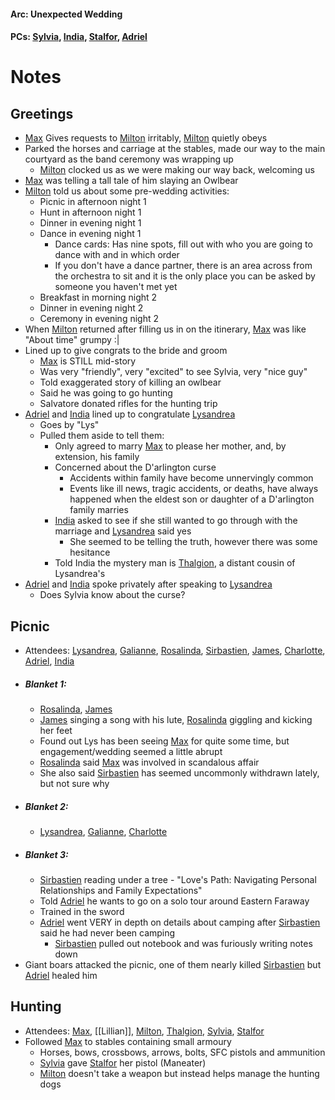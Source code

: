 #### Arc: Unexpected Wedding
#### PCs: [Sylvia](PCs/Past/Sylvia.md), [India](PCs/Current/India.md), [Stalfor](PCs/Current/Stalfor.md), [Adriel](PCs/Current/Adriel.md)

# Notes
## Greetings
- [Max](NPCs/Deceased/Max.md) Gives requests to [Milton](NPCs/Living/Milton.md) irritably, [Milton](NPCs/Living/Milton.md) quietly obeys
- Parked the horses and carriage at the stables, made our way to the main courtyard as the band ceremony was wrapping up
	- [Milton](NPCs/Living/Milton.md) clocked us as we were making our way back, welcoming us
- [Max](NPCs/Deceased/Max.md) was telling a tall tale of him slaying an Owlbear
- [Milton](NPCs/Living/Milton.md) told us about some pre-wedding activities:
	- Picnic in afternoon night 1
	- Hunt in afternoon night 1
	- Dinner in evening night 1
	- Dance in evening night 1
		- Dance cards: Has nine spots, fill out with who you are going to dance with and in which order
		- If you don't have a dance partner, there is an area across from the orchestra to sit and it is the only place you can be asked by someone you haven't met yet
	- Breakfast in morning night 2
	- Dinner in evening night 2
	- Ceremony in evening night 2
- When [Milton](NPCs/Living/Milton.md) returned after filling us in on the itinerary, [Max](NPCs/Deceased/Max.md) was like "About time" grumpy :|
- Lined up to give congrats to the bride and groom
	- [Max](NPCs/Deceased/Max.md) is STILL mid-story
	- Was very "friendly", very "excited" to see Sylvia, very "nice guy" 
	- Told exaggerated story of killing an owlbear
	- Said he was going to go hunting
	- Salvatore donated rifles for the hunting trip
- [Adriel](PCs/Current/Adriel.md) and [India](PCs/Current/India.md) lined up to congratulate [Lysandrea](NPCs/Living/Lysandrea.md)
	- Goes by "Lys"
	- Pulled them aside to tell them:
		- Only agreed to marry [Max](NPCs/Deceased/Max.md) to please her mother, and, by extension, his family
		- Concerned about the D'arlington curse
			- Accidents within family have become unnervingly common
			- Events like ill news, tragic accidents, or deaths, have always happened when the eldest son or daughter of a D'arlington family marries
		- [India](PCs/Current/India.md) asked to see if she still wanted to go through with the marriage and [Lysandrea](NPCs/Living/Lysandrea.md) said yes
			- She seemed to be telling the truth, however there was some hesitance
		- Told India the mystery man is [Thalgion](NPCs/Deceased/Thalgion.md), a distant cousin of Lysandrea's
- [Adriel](PCs/Current/Adriel.md) and [India](PCs/Current/India.md) spoke privately after speaking to [Lysandrea](NPCs/Living/Lysandrea.md)
	- Does Sylvia know about the curse?

## Picnic
- Attendees: [Lysandrea](NPCs/Living/Lysandrea.md), [Galianne](NPCs/Living/Galianne.md), [Rosalinda](NPCs/Living/Rosalinda.md), [Sirbastien](NPCs/Living/Sirbastien.md), [James](NPCs/Living/James.md), [Charlotte](NPCs/Living/Charlotte.md), [Adriel](PCs/Current/Adriel.md), [India](PCs/Current/India.md)
- ##### Blanket 1:
	- [Rosalinda](NPCs/Living/Rosalinda.md), [James](NPCs/Living/James.md)
	 - [James](NPCs/Living/James.md) singing a song with his lute, [Rosalinda](NPCs/Living/Rosalinda.md) giggling and kicking her feet
	 - Found out Lys has been seeing [Max](NPCs/Deceased/Max.md) for quite some time, but engagement/wedding seemed a little abrupt
	 - [Rosalinda](NPCs/Living/Rosalinda.md) said [Max](NPCs/Deceased/Max.md) was involved in scandalous affair
	 - She also said [Sirbastien](NPCs/Living/Sirbastien.md) has seemed uncommonly withdrawn lately, but not sure why
- ##### Blanket 2:
	- [Lysandrea](NPCs/Living/Lysandrea.md), [Galianne](NPCs/Living/Galianne.md), [Charlotte](NPCs/Living/Charlotte.md)
- ##### Blanket 3:
	- [Sirbastien](NPCs/Living/Sirbastien.md) reading under a tree - "Love's Path: Navigating Personal Relationships and Family Expectations"
	- Told [Adriel](PCs/Current/Adriel.md) he wants to go on a solo tour around Eastern Faraway
	- Trained in the sword
	- [Adriel](PCs/Current/Adriel.md) went VERY in depth on details about camping after [Sirbastien](NPCs/Living/Sirbastien.md) said he had never been camping
		- [Sirbastien](NPCs/Living/Sirbastien.md) pulled out notebook and was furiously writing notes down
- Giant boars attacked the picnic, one of them nearly killed [Sirbastien](NPCs/Living/Sirbastien.md) but [Adriel](PCs/Current/Adriel.md) healed him

## Hunting
- Attendees: [Max](NPCs/Deceased/Max.md), [[Lillian]], [Milton](NPCs/Living/Milton.md), [Thalgion](NPCs/Deceased/Thalgion.md), [Sylvia](PCs/Past/Sylvia.md), [Stalfor](PCs/Current/Stalfor.md)
- Followed [Max](NPCs/Deceased/Max.md) to stables containing small armoury
	- Horses, bows, crossbows, arrows, bolts, SFC pistols and ammunition
	- [Sylvia](PCs/Past/Sylvia.md) gave [Stalfor](PCs/Current/Stalfor.md) her pistol (Maneater)
	- [Milton](NPCs/Living/Milton.md) doesn't take a weapon but instead helps manage the hunting dogs